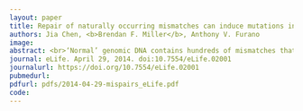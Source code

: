 ```yaml
---
layout: paper
title: Repair of naturally occurring mismatches can induce mutations in flanking DNA
authors: Jia Chen, <b>Brendan F. Miller</b>, Anthony V. Furano
image:
abstract: <br>‘Normal’ genomic DNA contains hundreds of mismatches that are generated daily by the spontaneous deamination of C (U/G) and methyl-C (T/G). Thus, a mutagenic effect of their repair could constitute a serious genetic burden. We show here that while mismatches introduced into human cells on an SV40-based episome were invariably repaired, this process induced mutations in flanking DNA at a significantly higher rate than no mismatch controls. Most mutations involved the C of TpC, the substrate of some single strand-specific APOBEC cytidine deaminases, similar to the mutations that can typify the ‘mutator phenotype’ of numerous tumors. siRNA knockdowns and chromatin immunoprecipitation showed that TpC preferring APOBECs mediate the mutagenesis, and siRNA knockdowns showed that both the base excision and mismatch repair pathways are involved. That naturally occurring mispairs can be converted to mutators, represents an heretofore unsuspected source of genetic changes that could underlie disease, aging, and evolutionary change.
journal: eLife. April 29, 2014. doi:10.7554/eLife.02001
journalurl: https://doi.org/10.7554/eLife.02001
pubmedurl:
pdfurl: pdfs/2014-04-29-mispairs_eLife.pdf
code:
---
```

